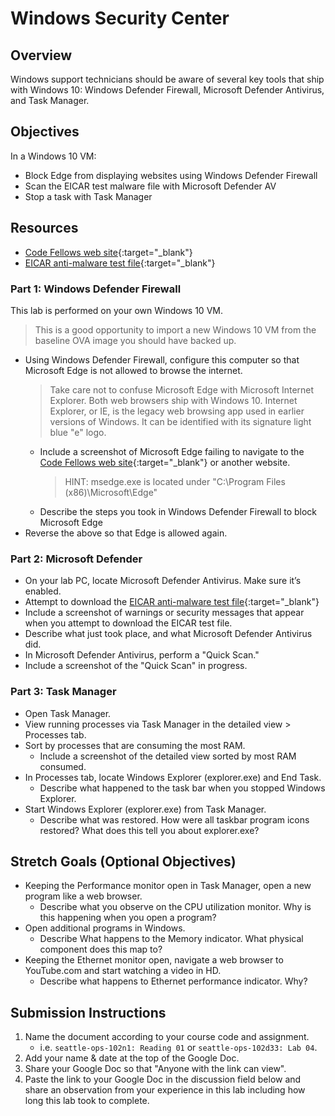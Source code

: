# Windows Security Center

## Overview

Windows support technicians should be aware of several key tools that ship with Windows 10: Windows Defender Firewall, Microsoft Defender Antivirus, and Task Manager.

## Objectives

In a Windows 10 VM:
- Block Edge from displaying websites using Windows Defender Firewall
- Scan the EICAR test malware file with Microsoft Defender AV
- Stop a task with Task Manager

## Resources

- [Code Fellows web site](https://www.codefellows.org/){:target="_blank"}
- [EICAR anti-malware test file](https://www.eicar.org/?page_id=3950){:target="_blank"}

### Part 1: Windows Defender Firewall

This lab is performed on your own Windows 10 VM.

> This is a good opportunity to import a new Windows 10 VM from the baseline OVA image you should have backed up.

- Using Windows Defender Firewall, configure this computer so that Microsoft Edge is not allowed to browse the internet. 
  > Take care not to confuse Microsoft Edge with Microsoft Internet Explorer. Both web browsers ship with Windows 10. Internet Explorer, or IE, is the legacy web browsing app used in earlier versions of Windows. It can be identified with its signature light blue "e" logo.
   - Include a screenshot of Microsoft Edge failing to navigate to the [Code Fellows web site](https://www.codefellows.org/){:target="_blank"} or another website.
      > HINT: msedge.exe is located under "C:\Program Files (x86)\Microsoft\Edge"
   - Describe the steps you took in Windows Defender Firewall to block Microsoft Edge
- Reverse the above so that Edge is allowed again.

### Part 2: Microsoft Defender

- On your lab PC, locate Microsoft Defender Antivirus. Make sure it’s enabled.
- Attempt to download the [EICAR anti-malware test file](https://www.eicar.org/?page_id=3950){:target="_blank"}
- Include a screenshot of warnings or security messages that appear when you attempt to download the EICAR test file.
- Describe what just took place, and what Microsoft Defender Antivirus did.
- In Microsoft Defender Antivirus, perform a "Quick Scan."
- Include a screenshot of the "Quick Scan" in progress.

### Part 3: Task Manager

- Open Task Manager. 
- View running processes via Task Manager in the detailed view > Processes tab.
- Sort by processes that are consuming the most RAM.
  - Include a screenshot of the detailed view sorted by most RAM consumed.
- In Processes tab, locate Windows Explorer (explorer.exe) and End Task.
  - Describe what happened to the task bar when you stopped Windows Explorer.
- Start Windows Explorer (explorer.exe) from Task Manager.
  - Describe what was restored. How were all taskbar program icons restored? What does this tell you about explorer.exe?

## Stretch Goals (Optional Objectives)

- Keeping the Performance monitor open in Task Manager, open a new program like a web browser.
  - Describe what you observe on the CPU utilization monitor. Why is this happening when you open a program?
- Open additional programs in Windows.
  - Describe What happens to the Memory indicator. What physical component does this map to?
- Keeping the Ethernet monitor open, navigate a web browser to YouTube.com and start watching a video in HD.
  - Describe what happens to Ethernet performance indicator. Why?

## Submission Instructions

1. Name the document according to your course code and assignment.
   - i.e. `seattle-ops-102n1: Reading 01` or `seattle-ops-102d33: Lab 04`.
1. Add your name & date at the top of the Google Doc.
1. Share your Google Doc so that "Anyone with the link can view".
1. Paste the link to your Google Doc in the discussion field below and share an observation from your experience in this lab including how long this lab took to complete.
